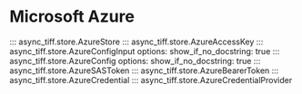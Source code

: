 # Microsoft Azure

::: async_tiff.store.AzureStore
::: async_tiff.store.AzureAccessKey
::: async_tiff.store.AzureConfigInput
    options:
        show_if_no_docstring: true
::: async_tiff.store.AzureConfig
    options:
        show_if_no_docstring: true
::: async_tiff.store.AzureSASToken
::: async_tiff.store.AzureBearerToken
::: async_tiff.store.AzureCredential
::: async_tiff.store.AzureCredentialProvider
